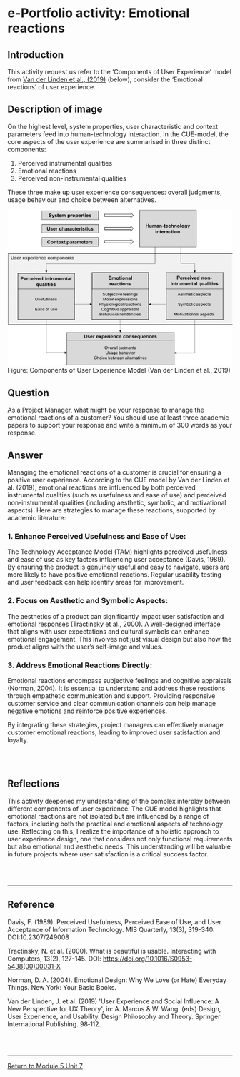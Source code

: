# e-Portfolio activity: Emotional reactions

## Introduction
This activity request us refer to the ‘Components of User Experience’ model from [Van der Linden et al., (2019)](SEPM_Unit07_Reading.pdf) (below), consider the ‘Emotional reactions’ of user experience.

## Description of image
On the highest level, system properties, user characteristic and context parameters feed into human-technology interaction. 
In the CUE-model, the core aspects of the user experience are summarised in three distinct components: 
1. Perceived instrumental qualities
2. Emotional reactions
2. Perceived non-instrumental qualities <br>

These three make up user experience consequences: overall judgments, usage behaviour and choice between alternatives.

<img src="SEPM_Unit07_Figure.jpg" alt="User experience" width="600"/>
Figure: Components of User Experience Model (Van der Linden et al., 2019)

## Question
As a Project Manager, what might be your response to manage the emotional reactions of a customer? 
You should use at least three academic papers to support your response and write a minimum of 300 words as your response.

## Answer
Managing the emotional reactions of a customer is crucial for ensuring a positive user experience. According to the CUE model by Van der Linden et al. (2019), emotional reactions are influenced by both perceived instrumental qualities (such as usefulness and ease of use) and perceived non-instrumental qualities (including aesthetic, symbolic, and motivational aspects). Here are strategies to manage these reactions, supported by academic literature:

### 1. Enhance Perceived Usefulness and Ease of Use:<br>
The Technology Acceptance Model (TAM) highlights perceived usefulness and ease of use as key factors influencing user acceptance (Davis, 1989). By ensuring the product is genuinely useful and easy to navigate, users are more likely to have positive emotional reactions. Regular usability testing and user feedback can help identify areas for improvement.

### 2. Focus on Aesthetic and Symbolic Aspects:<br>
The aesthetics of a product can significantly impact user satisfaction and emotional responses (Tractinsky et al., 2000). A well-designed interface that aligns with user expectations and cultural symbols can enhance emotional engagement. This involves not just visual design but also how the product aligns with the user’s self-image and values.

### 3. Address Emotional Reactions Directly:<br>
Emotional reactions encompass subjective feelings and cognitive appraisals (Norman, 2004). It is essential to understand and address these reactions through empathetic communication and support. Providing responsive customer service and clear communication channels can help manage negative emotions and reinforce positive experiences.

By integrating these strategies, project managers can effectively manage customer emotional reactions, leading to improved user satisfaction and loyalty.

<br><br>

## Reflections
This activity deepened my understanding of the complex interplay between different components of user experience. The CUE model highlights that emotional reactions are not isolated but are influenced by a range of factors, including both the practical and emotional aspects of technology use. Reflecting on this, I realize the importance of a holistic approach to user experience design, one that considers not only functional requirements but also emotional and aesthetic needs. This understanding will be valuable in future projects where user satisfaction is a critical success factor.

<br><br>

---

## Reference

Davis, F. (1989). Perceived Usefulness, Perceived Ease of Use, and User Acceptance of Information Technology. MIS Quarterly, 13(3), 319-340. DOI:10.2307/249008

Tractinsky, N. et al. (2000). What is beautiful is usable. Interacting with Computers, 13(2), 127-145. DOI: https://doi.org/10.1016/S0953-5438(00)00031-X

Norman, D. A. (2004). Emotional Design: Why We Love (or Hate) Everyday Things. New York: Your Basic Books.

Van der Linden, J. et al. (2019) 'User Experience and Social Influence: A New Perspective for UX Theory', in: A. Marcus & W. Wang. (eds) Design, User Experience, and Usability. Design Philosophy and Theory. Springer International Publishing. 98‑112. 

<br><br>

---

[Return to Module 5 Unit 7](SEPM_Unit07.md)
